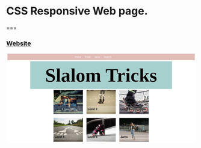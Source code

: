 # CSS Responsive Web page. 
===

### [Website](https://caro-oviedo.github.io/slalom/)

![desktop](readmeimg/web1.png)
